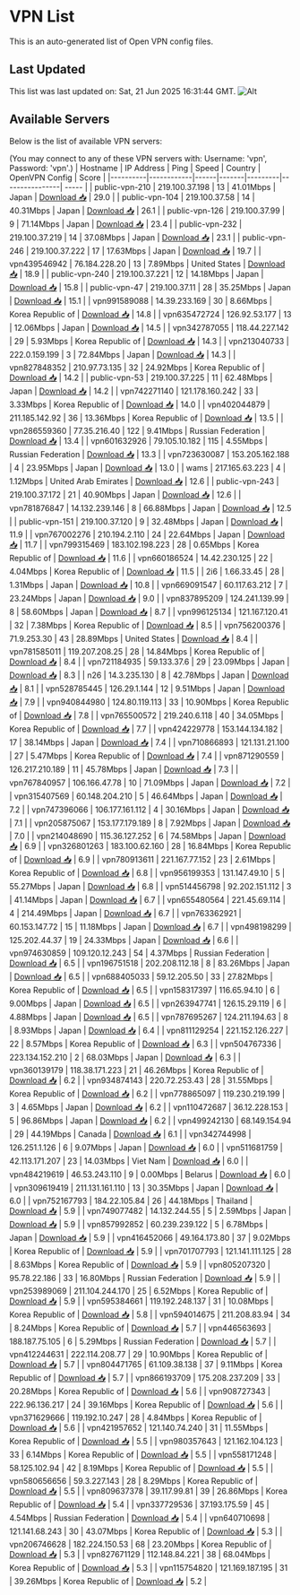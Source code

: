 # VPN List

This is an auto-generated list of Open VPN config files.

## Last Updated

This list was last updated on: Sat, 21 Jun 2025 16:31:44 GMT.
![Alt](https://repobeats.axiom.co/api/embed/186b98318ef1479477931607c1ad7d823f12451f.svg "Repobeats analytics image")

## Available Servers

Below is the list of available VPN servers:

(You may connect to any of these VPN servers with: Username: 'vpn', Password: 'vpn'.)
| Hostname | IP Address | Ping | Speed | Country | OpenVPN Config | Score |
|----------|------------|------|-------|---------|----------------| ----- |
| public-vpn-210 | 219.100.37.198 | 13 | 41.01Mbps | Japan | [Download 📥](./configs/server_0_JP.ovpn) | 29.0 |
| public-vpn-104 | 219.100.37.58 | 14 | 40.31Mbps | Japan | [Download 📥](./configs/server_1_JP.ovpn) | 26.1 |
| public-vpn-126 | 219.100.37.99 | 9 | 71.14Mbps | Japan | [Download 📥](./configs/server_2_JP.ovpn) | 23.4 |
| public-vpn-232 | 219.100.37.219 | 14 | 37.08Mbps | Japan | [Download 📥](./configs/server_3_JP.ovpn) | 23.1 |
| public-vpn-246 | 219.100.37.222 | 17 | 17.63Mbps | Japan | [Download 📥](./configs/server_4_JP.ovpn) | 19.7 |
| vpn439546942 | 76.184.228.20 | 13 | 7.89Mbps | United States | [Download 📥](./configs/server_5_US.ovpn) | 18.9 |
| public-vpn-240 | 219.100.37.221 | 12 | 14.18Mbps | Japan | [Download 📥](./configs/server_6_JP.ovpn) | 15.8 |
| public-vpn-47 | 219.100.37.11 | 28 | 35.25Mbps | Japan | [Download 📥](./configs/server_7_JP.ovpn) | 15.1 |
| vpn991589088 | 14.39.233.169 | 30 | 8.66Mbps | Korea Republic of | [Download 📥](./configs/server_8_KR.ovpn) | 14.8 |
| vpn635472724 | 126.92.53.177 | 13 | 12.06Mbps | Japan | [Download 📥](./configs/server_9_JP.ovpn) | 14.5 |
| vpn342787055 | 118.44.227.142 | 29 | 5.93Mbps | Korea Republic of | [Download 📥](./configs/server_10_KR.ovpn) | 14.3 |
| vpn213040733 | 222.0.159.199 | 3 | 72.84Mbps | Japan | [Download 📥](./configs/server_11_JP.ovpn) | 14.3 |
| vpn827848352 | 210.97.73.135 | 32 | 24.92Mbps | Korea Republic of | [Download 📥](./configs/server_12_KR.ovpn) | 14.2 |
| public-vpn-53 | 219.100.37.225 | 11 | 62.48Mbps | Japan | [Download 📥](./configs/server_13_JP.ovpn) | 14.2 |
| vpn742271140 | 121.178.160.242 | 33 | 3.33Mbps | Korea Republic of | [Download 📥](./configs/server_14_KR.ovpn) | 14.0 |
| vpn402044879 | 211.185.142.92 | 36 | 13.36Mbps | Korea Republic of | [Download 📥](./configs/server_15_KR.ovpn) | 13.5 |
| vpn286559360 | 77.35.216.40 | 122 | 9.41Mbps | Russian Federation | [Download 📥](./configs/server_16_RU.ovpn) | 13.4 |
| vpn601632926 | 79.105.10.182 | 115 | 4.55Mbps | Russian Federation | [Download 📥](./configs/server_17_RU.ovpn) | 13.3 |
| vpn723630087 | 153.205.162.188 | 4 | 23.95Mbps | Japan | [Download 📥](./configs/server_18_JP.ovpn) | 13.0 |
| wams | 217.165.63.223 | 4 | 1.12Mbps | United Arab Emirates | [Download 📥](./configs/server_19_AE.ovpn) | 12.6 |
| public-vpn-243 | 219.100.37.172 | 21 | 40.90Mbps | Japan | [Download 📥](./configs/server_20_JP.ovpn) | 12.6 |
| vpn781876847 | 14.132.239.146 | 8 | 66.88Mbps | Japan | [Download 📥](./configs/server_21_JP.ovpn) | 12.5 |
| public-vpn-151 | 219.100.37.120 | 9 | 32.48Mbps | Japan | [Download 📥](./configs/server_22_JP.ovpn) | 11.9 |
| vpn767002276 | 210.194.2.110 | 24 | 22.64Mbps | Japan | [Download 📥](./configs/server_23_JP.ovpn) | 11.7 |
| vpn799315469 | 183.102.198.223 | 28 | 0.65Mbps | Korea Republic of | [Download 📥](./configs/server_24_KR.ovpn) | 11.6 |
| vpn660186524 | 14.42.230.125 | 22 | 4.04Mbps | Korea Republic of | [Download 📥](./configs/server_25_KR.ovpn) | 11.5 |
| 2i6 | 1.66.33.45 | 28 | 1.31Mbps | Japan | [Download 📥](./configs/server_26_JP.ovpn) | 10.8 |
| vpn669091547 | 60.117.63.212 | 7 | 23.24Mbps | Japan | [Download 📥](./configs/server_27_JP.ovpn) | 9.0 |
| vpn837895209 | 124.241.139.99 | 8 | 58.60Mbps | Japan | [Download 📥](./configs/server_28_JP.ovpn) | 8.7 |
| vpn996125134 | 121.167.120.41 | 32 | 7.38Mbps | Korea Republic of | [Download 📥](./configs/server_29_KR.ovpn) | 8.5 |
| vpn756200376 | 71.9.253.30 | 43 | 28.89Mbps | United States | [Download 📥](./configs/server_30_US.ovpn) | 8.4 |
| vpn781585011 | 119.207.208.25 | 28 | 14.84Mbps | Korea Republic of | [Download 📥](./configs/server_31_KR.ovpn) | 8.4 |
| vpn721184935 | 59.133.37.6 | 29 | 23.09Mbps | Japan | [Download 📥](./configs/server_32_JP.ovpn) | 8.3 |
| n26 | 14.3.235.130 | 8 | 42.78Mbps | Japan | [Download 📥](./configs/server_33_JP.ovpn) | 8.1 |
| vpn528785445 | 126.29.1.144 | 12 | 9.51Mbps | Japan | [Download 📥](./configs/server_34_JP.ovpn) | 7.9 |
| vpn940844980 | 124.80.119.113 | 33 | 10.90Mbps | Korea Republic of | [Download 📥](./configs/server_35_KR.ovpn) | 7.8 |
| vpn765500572 | 219.240.6.118 | 40 | 34.05Mbps | Korea Republic of | [Download 📥](./configs/server_36_KR.ovpn) | 7.7 |
| vpn424229778 | 153.144.134.182 | 17 | 38.14Mbps | Japan | [Download 📥](./configs/server_37_JP.ovpn) | 7.4 |
| vpn710866893 | 121.131.21.100 | 27 | 5.47Mbps | Korea Republic of | [Download 📥](./configs/server_38_KR.ovpn) | 7.4 |
| vpn871290559 | 126.217.210.189 | 11 | 45.78Mbps | Japan | [Download 📥](./configs/server_39_JP.ovpn) | 7.3 |
| vpn767840957 | 106.166.47.78 | 10 | 71.09Mbps | Japan | [Download 📥](./configs/server_40_JP.ovpn) | 7.2 |
| vpn315407569 | 60.148.204.210 | 5 | 46.64Mbps | Japan | [Download 📥](./configs/server_41_JP.ovpn) | 7.2 |
| vpn747396066 | 106.177.161.112 | 4 | 30.16Mbps | Japan | [Download 📥](./configs/server_42_JP.ovpn) | 7.1 |
| vpn205875067 | 153.177.179.189 | 8 | 7.92Mbps | Japan | [Download 📥](./configs/server_43_JP.ovpn) | 7.0 |
| vpn214048690 | 115.36.127.252 | 6 | 74.58Mbps | Japan | [Download 📥](./configs/server_44_JP.ovpn) | 6.9 |
| vpn326801263 | 183.100.62.160 | 28 | 16.84Mbps | Korea Republic of | [Download 📥](./configs/server_45_KR.ovpn) | 6.9 |
| vpn780913611 | 221.167.77.152 | 23 | 2.61Mbps | Korea Republic of | [Download 📥](./configs/server_46_KR.ovpn) | 6.8 |
| vpn956199353 | 131.147.49.10 | 5 | 55.27Mbps | Japan | [Download 📥](./configs/server_47_JP.ovpn) | 6.8 |
| vpn514456798 | 92.202.151.112 | 3 | 41.14Mbps | Japan | [Download 📥](./configs/server_48_JP.ovpn) | 6.7 |
| vpn655480564 | 221.45.69.114 | 4 | 214.49Mbps | Japan | [Download 📥](./configs/server_49_JP.ovpn) | 6.7 |
| vpn763362921 | 60.153.147.72 | 15 | 11.18Mbps | Japan | [Download 📥](./configs/server_50_JP.ovpn) | 6.7 |
| vpn498198299 | 125.202.44.37 | 19 | 24.33Mbps | Japan | [Download 📥](./configs/server_51_JP.ovpn) | 6.6 |
| vpn974630859 | 109.120.12.243 | 54 | 4.37Mbps | Russian Federation | [Download 📥](./configs/server_52_RU.ovpn) | 6.5 |
| vpn196751518 | 202.208.112.18 | 8 | 83.26Mbps | Japan | [Download 📥](./configs/server_53_JP.ovpn) | 6.5 |
| vpn688405033 | 59.12.205.50 | 33 | 27.82Mbps | Korea Republic of | [Download 📥](./configs/server_54_KR.ovpn) | 6.5 |
| vpn158317397 | 116.65.94.10 | 6 | 9.00Mbps | Japan | [Download 📥](./configs/server_55_JP.ovpn) | 6.5 |
| vpn263947741 | 126.15.29.119 | 6 | 4.88Mbps | Japan | [Download 📥](./configs/server_56_JP.ovpn) | 6.5 |
| vpn787695267 | 124.211.194.63 | 8 | 8.93Mbps | Japan | [Download 📥](./configs/server_57_JP.ovpn) | 6.4 |
| vpn811129254 | 221.152.126.227 | 22 | 8.57Mbps | Korea Republic of | [Download 📥](./configs/server_58_KR.ovpn) | 6.3 |
| vpn504767336 | 223.134.152.210 | 2 | 68.03Mbps | Japan | [Download 📥](./configs/server_59_JP.ovpn) | 6.3 |
| vpn360139179 | 118.38.171.223 | 21 | 46.26Mbps | Korea Republic of | [Download 📥](./configs/server_60_KR.ovpn) | 6.2 |
| vpn934874143 | 220.72.253.43 | 28 | 31.55Mbps | Korea Republic of | [Download 📥](./configs/server_61_KR.ovpn) | 6.2 |
| vpn778865097 | 119.230.219.199 | 3 | 4.65Mbps | Japan | [Download 📥](./configs/server_62_JP.ovpn) | 6.2 |
| vpn110472687 | 36.12.228.153 | 5 | 96.86Mbps | Japan | [Download 📥](./configs/server_63_JP.ovpn) | 6.2 |
| vpn499242130 | 68.149.154.94 | 29 | 44.19Mbps | Canada | [Download 📥](./configs/server_64_CA.ovpn) | 6.1 |
| vpn342744998 | 126.251.1.126 | 6 | 9.07Mbps | Japan | [Download 📥](./configs/server_65_JP.ovpn) | 6.0 |
| vpn511681759 | 42.113.171.207 | 23 | 14.03Mbps | Viet Nam | [Download 📥](./configs/server_66_VN.ovpn) | 6.0 |
| vpn484219619 | 46.53.243.110 | 9 | 0.00Mbps | Belarus | [Download 📥](./configs/server_67_BY.ovpn) | 6.0 |
| vpn309619419 | 211.131.161.110 | 13 | 30.35Mbps | Japan | [Download 📥](./configs/server_68_JP.ovpn) | 6.0 |
| vpn752167793 | 184.22.105.84 | 26 | 44.18Mbps | Thailand | [Download 📥](./configs/server_69_TH.ovpn) | 5.9 |
| vpn749077482 | 14.132.244.55 | 5 | 2.59Mbps | Japan | [Download 📥](./configs/server_70_JP.ovpn) | 5.9 |
| vpn857992852 | 60.239.239.122 | 5 | 6.78Mbps | Japan | [Download 📥](./configs/server_71_JP.ovpn) | 5.9 |
| vpn416452066 | 49.164.173.80 | 37 | 9.02Mbps | Korea Republic of | [Download 📥](./configs/server_72_KR.ovpn) | 5.9 |
| vpn701707793 | 121.141.111.125 | 28 | 8.63Mbps | Korea Republic of | [Download 📥](./configs/server_73_KR.ovpn) | 5.9 |
| vpn805207320 | 95.78.22.186 | 33 | 16.80Mbps | Russian Federation | [Download 📥](./configs/server_74_RU.ovpn) | 5.9 |
| vpn253989069 | 211.104.244.170 | 25 | 6.52Mbps | Korea Republic of | [Download 📥](./configs/server_75_KR.ovpn) | 5.9 |
| vpn595384661 | 119.192.248.137 | 31 | 10.08Mbps | Korea Republic of | [Download 📥](./configs/server_76_KR.ovpn) | 5.8 |
| vpn594014675 | 211.208.83.94 | 34 | 8.24Mbps | Korea Republic of | [Download 📥](./configs/server_77_KR.ovpn) | 5.7 |
| vpn446563693 | 188.187.75.105 | 6 | 5.29Mbps | Russian Federation | [Download 📥](./configs/server_78_RU.ovpn) | 5.7 |
| vpn412244631 | 222.114.208.77 | 29 | 10.90Mbps | Korea Republic of | [Download 📥](./configs/server_79_KR.ovpn) | 5.7 |
| vpn804471765 | 61.109.38.138 | 37 | 9.11Mbps | Korea Republic of | [Download 📥](./configs/server_80_KR.ovpn) | 5.7 |
| vpn866193709 | 175.208.237.209 | 33 | 20.28Mbps | Korea Republic of | [Download 📥](./configs/server_81_KR.ovpn) | 5.6 |
| vpn908727343 | 222.96.136.217 | 24 | 39.16Mbps | Korea Republic of | [Download 📥](./configs/server_82_KR.ovpn) | 5.6 |
| vpn371629666 | 119.192.10.247 | 28 | 4.84Mbps | Korea Republic of | [Download 📥](./configs/server_83_KR.ovpn) | 5.6 |
| vpn421957652 | 121.140.74.240 | 31 | 11.55Mbps | Korea Republic of | [Download 📥](./configs/server_84_KR.ovpn) | 5.5 |
| vpn980357643 | 121.162.104.123 | 33 | 6.14Mbps | Korea Republic of | [Download 📥](./configs/server_85_KR.ovpn) | 5.5 |
| vpn558171248 | 58.125.102.94 | 42 | 8.19Mbps | Korea Republic of | [Download 📥](./configs/server_86_KR.ovpn) | 5.5 |
| vpn580656656 | 59.3.227.143 | 28 | 8.29Mbps | Korea Republic of | [Download 📥](./configs/server_87_KR.ovpn) | 5.5 |
| vpn809637378 | 39.117.99.81 | 39 | 26.86Mbps | Korea Republic of | [Download 📥](./configs/server_88_KR.ovpn) | 5.4 |
| vpn337729536 | 37.193.175.59 | 45 | 4.54Mbps | Russian Federation | [Download 📥](./configs/server_89_RU.ovpn) | 5.4 |
| vpn640710698 | 121.141.68.243 | 30 | 43.07Mbps | Korea Republic of | [Download 📥](./configs/server_90_KR.ovpn) | 5.3 |
| vpn206746628 | 182.224.150.53 | 68 | 23.20Mbps | Korea Republic of | [Download 📥](./configs/server_91_KR.ovpn) | 5.3 |
| vpn827671129 | 112.148.84.221 | 38 | 68.04Mbps | Korea Republic of | [Download 📥](./configs/server_92_KR.ovpn) | 5.3 |
| vpn115754820 | 121.169.187.195 | 31 | 39.26Mbps | Korea Republic of | [Download 📥](./configs/server_93_KR.ovpn) | 5.2 |
